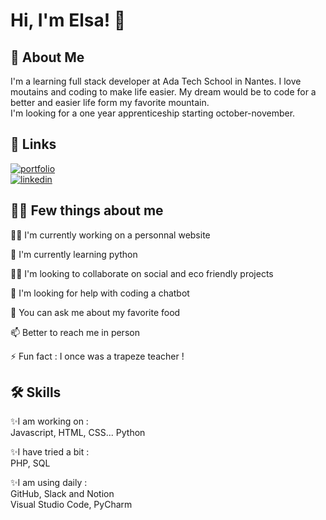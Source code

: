 # Hi, I'm Elsa! 👋


## 🚀 About Me
I'm a learning full stack developer at Ada Tech School in Nantes. I love moutains and coding to make life easier. My dream would be to code for a better and easier life form my favorite mountain.  
I'm looking for a one year apprenticeship starting october-november.


## 🔗 Links
[![portfolio](https://img.shields.io/badge/my_portfolio-000?style=for-the-badge&logo=ko-fi&logoColor=white)](https://katherineoelsner.com/)  
[![linkedin](https://img.shields.io/badge/linkedin-0A66C2?style=for-the-badge&logo=linkedin&logoColor=white)](https://www.linkedin.com/in/elsa-catoire-11402753/)


## :raising_hand_woman: Few things about me
👩‍💻 I'm currently working on a personnal website

🧠 I'm currently learning python

👯‍♀️ I'm looking to collaborate on social and eco friendly projects

🤔 I'm looking for help with coding a chatbot

💬 You can ask me about my favorite food

📫 Better to reach me in person

⚡️ Fun fact : I once was a trapeze teacher !


## 🛠 Skills

✨I am working on :  
Javascript, HTML, CSS...
Python

✨I have tried a bit :  
PHP, SQL

✨I am using daily :  
GitHub, Slack and Notion  
Visual Studio Code, PyCharm
